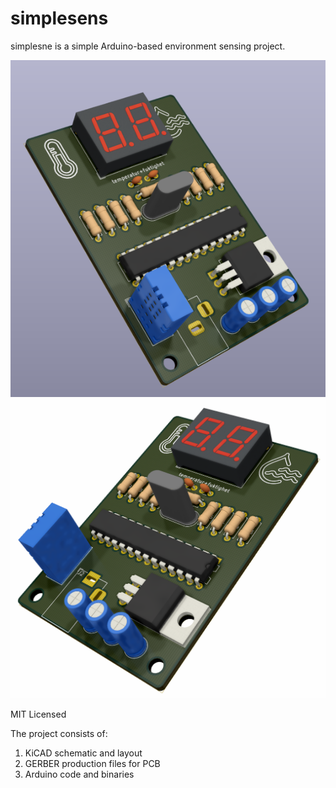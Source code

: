 # simplesens
simplesne is a simple Arduino-based environment sensing project.

![simplesens model](/media/front_model_3D.PNG)
![simplesens model](/media/DHT_Disp_1_2.png)

MIT Licensed

The project consists of: 
  1. KiCAD schematic and layout
  2. GERBER production files for PCB
  3. Arduino code and binaries